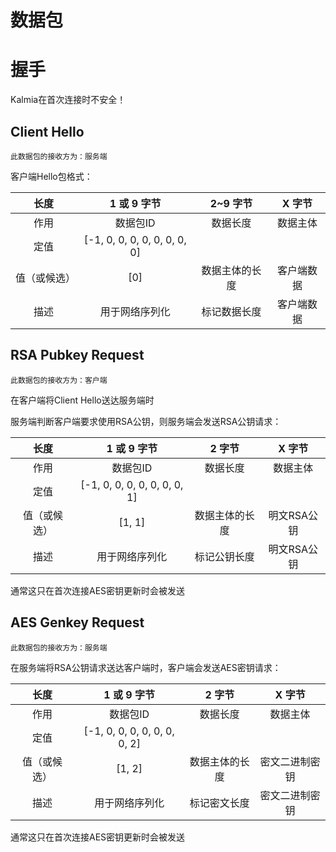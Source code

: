 # 数据包

# 握手

Kalmia在首次连接时不安全！

## Client Hello

``` 此数据包的接收方为：服务端 ```

客户端Hello包格式：

|   长度   |           1 或 9 字节           | 2~9 字节  | X 字节  |
|:------:|:----------------------------:|:-------:|:-----:|
|   作用   |            数据包ID             |  数据长度   | 数据主体  |
|   定值   | [-1, 0, 0, 0, 0, 0, 0, 0, 0] |         |       |
| 值（或候选） |             [0]              | 数据主体的长度 | 客户端数据 |
|   描述   |           用于网络序列化            | 标记数据长度  | 客户端数据 |

## RSA Pubkey Request

``` 此数据包的接收方为：客户端 ```

在客户端将Client Hello送达服务端时

服务端判断客户端要求使用RSA公钥，则服务端会发送RSA公钥请求：

|   长度   |           1 或 9 字节           |  2 字节   |  X 字节   |
|:------:|:----------------------------:|:-------:|:-------:|
|   作用   |            数据包ID             |  数据长度   |  数据主体   |
|   定值   | [-1, 0, 0, 0, 0, 0, 0, 0, 1] |         |         |
| 值（或候选） |            [1, 1]            | 数据主体的长度 | 明文RSA公钥 |
|   描述   |           用于网络序列化            | 标记公钥长度  | 明文RSA公钥 |

通常这只在首次连接AES密钥更新时会被发送

## AES Genkey Request

``` 此数据包的接收方为：服务端 ```

在服务端将RSA公钥请求送达客户端时，客户端会发送AES密钥请求：

|   长度   |           1 或 9 字节           |  2 字节   |  X 字节   |
|:------:|:----------------------------:|:-------:|:-------:|
|   作用   |            数据包ID             |  数据长度   |  数据主体   |
|   定值   | [-1, 0, 0, 0, 0, 0, 0, 0, 2] |         |         |
| 值（或候选） |            [1, 2]            | 数据主体的长度 | 密文二进制密钥 |
|   描述   |           用于网络序列化            | 标记密文长度  | 密文二进制密钥 |

通常这只在首次连接AES密钥更新时会被发送
